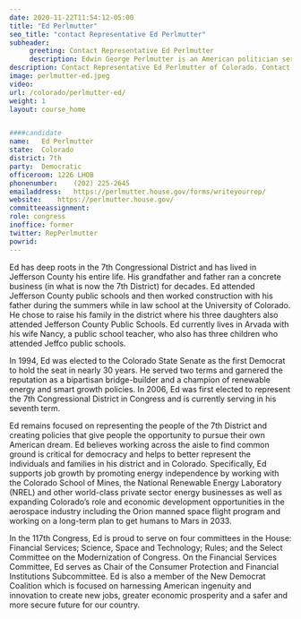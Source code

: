 ```yaml
---
date: 2020-11-22T11:54:12-05:00
title: "Ed Perlmutter"
seo_title: "contact Representative Ed Perlmutter"
subheader:
     greeting: Contact Representative Ed Perlmutter 
     description: Edwin George Perlmutter is an American politician serving as the U.S. Representative for Colorado's 7th congressional district since 2007. A member of the Democratic Party, his district is located in the northern and western suburbs of the Denver metropolitan area.
description: Contact Representative Ed Perlmutter of Colorado. Contact information for Ed Perlmutter includes email address, phone number, and mailing address.
image: perlmutter-ed.jpeg
video: 
url: /colorado/perlmutter-ed/
weight: 1
layout: course_home


####candidate
name:	Ed Perlmutter
state:	Colorado
district: 7th
party:	Democratic
officeroom:	1226 LHOB
phonenumber:	(202) 225-2645
emailaddress:	https://perlmutter.house.gov/forms/writeyourrep/
website:	https://perlmutter.house.gov/
committeeassignment: 
role: congress
inoffice: former
twitter: RepPerlmutter
powrid: 
---
```

Ed has deep roots in the 7th Congressional District and has lived in Jefferson County his entire life. His grandfather and father ran a concrete business (in what is now the 7th District) for decades. Ed attended Jefferson County public schools and then worked construction with his father during the summers while in law school at the University of Colorado. He chose to raise his family in the district where his three daughters also attended Jefferson County Public Schools. Ed currently lives in Arvada with his wife Nancy, a public school teacher, who also has three children who attended Jeffco public schools.

In 1994, Ed was elected to the Colorado State Senate as the first Democrat to hold the seat in nearly 30 years. He served two terms and garnered the reputation as a bipartisan bridge-builder and a champion of renewable energy and smart growth policies. In 2006, Ed was first elected to represent the 7th Congressional District in Congress and is currently serving in his seventh term.

Ed remains focused on representing the people of the 7th District and creating policies that give people the opportunity to pursue their own American dream. Ed believes working across the aisle to find common ground is critical for democracy and helps to better represent the individuals and families in his district and in Colorado. Specifically, Ed supports job growth by promoting energy independence by working with the Colorado School of Mines, the National Renewable Energy Laboratory (NREL) and other world-class private sector energy businesses as well as expanding Colorado’s role and economic development opportunities in the aerospace industry including the Orion manned space flight program and working on a long-term plan to get humans to Mars in 2033.

In the 117th Congress, Ed is proud to serve on four committees in the House: Financial Services; Science, Space and Technology; Rules; and the Select Committee on the Modernization of Congress. On the Financial Services Committee, Ed serves as Chair of the Consumer Protection and Financial Institutions Subcommittee. Ed is also a member of the New Democrat Coalition which is focused on harnessing American ingenuity and innovation to create new jobs, greater economic prosperity and a safer and more secure future for our country.

